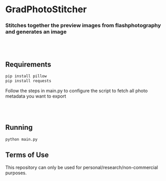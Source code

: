 # GradPhotoStitcher
### Stitches together the preview images from flashphotography and generates an image

<br></br>
## Requirements
```py
pip install pillow
pip install requests
```
Follow the steps in main.py to configure the script to fetch all photo metadata you want to export

<br></br>
## Running
```
python main.py
```

## Terms of Use
This repository can only be used for personal/research/non-commercial purposes.
